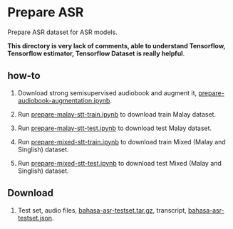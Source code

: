 # Prepare ASR

Prepare ASR dataset for ASR models.

**This directory is very lack of comments, able to understand Tensorflow, Tensorflow estimator, Tensorflow Dataset is really helpful**.

## how-to

1. Download strong semisupervised audiobook and augment it, [prepare-audiobook-augmentation.ipynb](prepare-audiobook-augmentation.ipynb).

2. Run [prepare-malay-stt-train.ipynb](prepare-malay-stt-train.ipynb) to download train Malay dataset.

3. Run [prepare-malay-stt-test.ipynb](prepare-malay-stt-test.ipynb) to download test Malay dataset.

4. Run [prepare-mixed-stt-train.ipynb](prepare-mixed-stt-train.ipynb) to download train Mixed (Malay and Singlish) dataset.

5. Run [prepare-mixed-stt-test.ipynb](prepare-mixed-stt-test.ipynb) to download test Mixed (Malay and Singlish) dataset.

## Download

1. Test set, audio files, [bahasa-asr-testset.tar.gz](https://f000.backblazeb2.com/file/malaya-speech-model/asr-dataset/bahasa-asr-testset.tar.gz), transcript, [bahasa-asr-testset.json](https://f000.backblazeb2.com/file/malaya-speech-model/asr-dataset/bahasa-asr-testset.json).